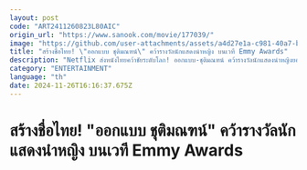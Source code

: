 ```yaml
---
layout: post
code: "ART2411260823L80AIC"
origin_url: "https://www.sanook.com/movie/177039/"
image: "https://github.com/user-attachments/assets/a4d27e1a-c981-40a7-bc67-f316297a2291"
title: "สร้างชื่อไทย! \"ออกแบบ ชุติมณฑน์\" คว้ารางวัลนักแสดงนำหญิง บนเวที Emmy Awards"
description: "Netflix ส่งหนังไทยคว้าชัยระดับโลก! ออกแบบ-ชุติมณฑน์ คว้ารางวัลนักแสดงนำหญิงยอดเยี่ยม บนเวที International Emmy Awards ครั้งที่ 52 จากผลงานเรื่อง HUNGER คนหิว เกมกระหาย"
category: "ENTERTAINMENT"
language: "th"
date: 2024-11-26T16:16:37.675Z
---
```


# สร้างชื่อไทย! "ออกแบบ ชุติมณฑน์" คว้ารางวัลนักแสดงนำหญิง บนเวที Emmy Awards